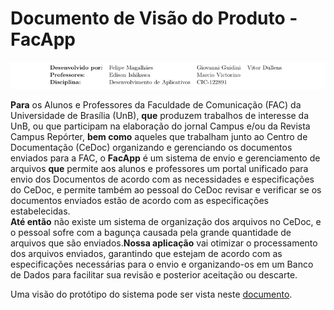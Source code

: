 # Documento de Visão do Produto - FacApp

![header](assets/header.png)

**Para** os Alunos e Professores da Faculdade de Comunicação (FAC) da Universidade de Brasília (UnB), **que** produzem trabalhos de interesse da UnB, ou que participam na elaboração do jornal Campus e/ou da Revista Campus Repórter, **bem como** aqueles que trabalham junto ao Centro de Documentação (CeDoc) organizando e gerenciando os documentos enviados para a FAC, o **FacApp** é um sistema de envio e gerenciamento de arquivos **que** permite aos alunos e professores um portal unificado para envio dos Documentos de acordo com as necessidades e especificações do CeDoc, e permite também ao pessoal do CeDoc revisar e verificar se os documentos enviados estão de acordo com as especificações estabelecidas.   
**Até então** não existe um sistema de organização dos arquivos no CeDoc, e o pessoal sofre com a bagunça causada pela grande quantidade de arquivos que são enviados.**Nossa aplicação** vai otimizar o processamento dos arquivos enviados, garantindo que estejam de acordo com as especificações necessárias para o envio e organizando-os em um Banco de Dados para facilitar sua revisão e posterior aceitação ou descarte.

Uma visão do protótipo do sistema pode ser vista neste [documento](prototipo_FAC_UnB.pdf).